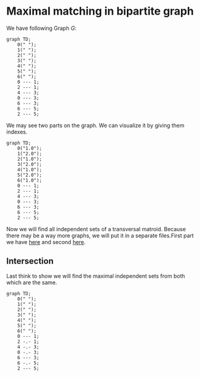 # Maximal matching in bipartite graph

We have following Graph $G$:

```mermaid
graph TD;
	0(" ");
	1(" ");
	2(" ");
	3(" ");
	4(" ");
	5(" ");
	6(" ");
	0 --- 1;
	2 --- 1;
	4 --- 3;
	0 --- 3;
	6 --- 3;
	6 --- 5;
	2 --- 5;
```

We may see two parts on the graph. We can visualize it by giving them indexes.

```mermaid
graph TD;
	0("1.0");
	1("2.0");
	2("1.0");
	3("2.0");
	4("1.0");
	5("2.0");
	6("1.0");
	0 --- 1;
	2 --- 1;
	4 --- 3;
	0 --- 3;
	6 --- 3;
	6 --- 5;
	2 --- 5;
```

Now we will find all independent sets of a transversal matroid. Because there may be a way more graphs, we will put it in a separate files.First part we have [here](./output/2(1).md) and second [here](./output/2(2).md).

## Intersection

Last think to show we will find the maximal independent sets from both which are the same.

```mermaid
graph TD;
	0(" ");
	1(" ");
	2(" ");
	3(" ");
	4(" ");
	5(" ");
	6(" ");
	0 --- 1;
	2 -.- 1;
	4 -.- 3;
	0 -.- 3;
	6 --- 3;
	6 -.- 5;
	2 --- 5;
```

